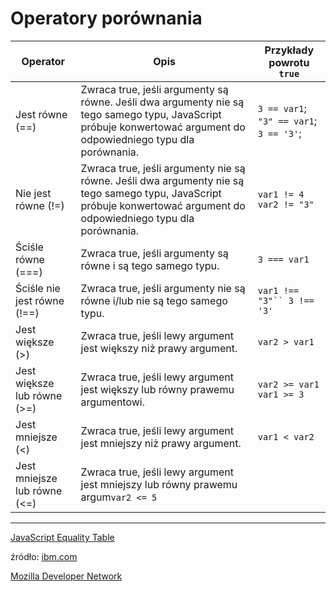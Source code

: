 # **Operatory porównania**

<!-- markdownlint-disable MD013 -->
| Operator | Opis | Przykłady powrotu `true`                    |
|----------|------|-------------------------|
|Jest równe (==) |Zwraca true, jeśli argumenty są równe. Jeśli dwa argumenty nie są tego samego typu, JavaScript próbuje konwertować argument do odpowiedniego typu dla porównania. | `3 == var1`; `"3" == var1`; `3 == '3'`;|
|Nie jest równe (!=)|Zwraca true, jeśli argumenty nie są równe. Jeśli dwa argumenty nie są tego samego typu, JavaScript próbuje konwertować argument do odpowiedniego typu dla porównania.|`var1 != 4` `var2 != "3"`|
|Ściśle równe (===)|Zwraca true, jeśli argumenty są równe i są tego samego typu.|`3 === var1`|
|Ściśle nie jest równe (!==)|Zwraca true, jeśli argumenty nie są równe i/lub nie są tego samego typu.|`var1 !== "3"`` 3 !== '3'`|
|Jest większe (>)|Zwraca true, jeśli lewy argument jest większy niż prawy argument.|`var2 > var1`|
|Jest większe lub równe (>=)|Zwraca true, jeśli lewy argument jest większy lub równy prawemu argumentowi.|`var2 >= var1` `var1 >= 3`|
|Jest mniejsze (<)|	Zwraca true, jeśli lewy argument jest mniejszy niż prawy argument.|`var1 < var2`|
|Jest mniejsze lub równe (<=)|Zwraca true, jeśli lewy argument jest mniejszy lub równy prawemu argum`var2 <= 5`|

--- 
[JavaScript Equality Table](https://dorey.github.io/JavaScript-Equality-Table/)


źródło: [ibm.com](https://www.ibm.com/support/knowledgecenter/en/SSVRGU_9.0.1/reference/r_wpdr_elements_operators_comparison_r.html)

[Mozilla Developer Network](https://developer.mozilla.org/pl/docs/Web/JavaScript/Guide/Obsolete_Pages/Przewodnik_po_j%C4%99zyku_JavaScript_1.5/Operatory/Operatory_por%C3%B3wnania)
